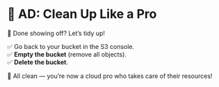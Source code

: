 # 🧹 AD: Clean Up Like a Pro

🧼 Done showing off? Let’s tidy up!

✅ Go back to your bucket in the S3 console.  
✅ **Empty the bucket** (remove all objects).  
✅ **Delete the bucket**.

🌟 All clean — you’re now a cloud pro who takes care of their resources!
